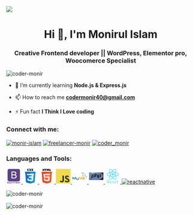 <img src="https://media-exp3.licdn.com/dms/image/C4E16AQFPLr59KorRAA/profile-displaybackgroundimage-shrink_200_800/0/1623862906963?e=1629331200&v=beta&t=NWhejl4RhsXUmem6oe-iYUJqmIeX9xyghPDIuHMSDTI" >
<h1 align="center">Hi 👋, I'm Monirul Islam</h1>
<h3 align="center">Creative Frontend developer || WordPress, Elementor pro, Woocomerce Specialist</h3>

<p align="left"> <img src="https://komarev.com/ghpvc/?username=coder-monir&label=Profile%20views&color=0e75b6&style=flat" alt="coder-monir" /> </p>

- 🌱 I’m currently learning **Node.js & Express.js**

- 📫 How to reach me **codermonir40@gmail.com**

- ⚡ Fun fact **I Think I Love coding**

<h3 align="left">Connect with me:</h3>
<p align="left">
<a href="https://linkedin.com/in/monir-islam" target="blank"><img align="center" src="https://raw.githubusercontent.com/rahuldkjain/github-profile-readme-generator/master/src/images/icons/Social/linked-in-alt.svg" alt="monir-islam" height="30" width="40" /></a>
<a href="https://stackoverflow.com/users/freelancer-monir" target="blank"><img align="center" src="https://raw.githubusercontent.com/rahuldkjain/github-profile-readme-generator/master/src/images/icons/Social/stack-overflow.svg" alt="freelancer-monir" height="30" width="40" /></a>
<a href="https://instagram.com/coder_monir" target="blank"><img align="center" src="https://raw.githubusercontent.com/rahuldkjain/github-profile-readme-generator/master/src/images/icons/Social/instagram.svg" alt="coder_monir" height="30" width="40" /></a>
</p>

<h3 align="left">Languages and Tools:</h3>
<p align="left"> <a href="https://getbootstrap.com" target="_blank"> <img src="https://raw.githubusercontent.com/devicons/devicon/master/icons/bootstrap/bootstrap-plain-wordmark.svg" alt="bootstrap" width="40" height="40"/> </a> <a href="https://www.w3schools.com/css/" target="_blank"> <img src="https://raw.githubusercontent.com/devicons/devicon/master/icons/css3/css3-original-wordmark.svg" alt="css3" width="40" height="40"/> </a> <a href="https://www.w3.org/html/" target="_blank"> <img src="https://raw.githubusercontent.com/devicons/devicon/master/icons/html5/html5-original-wordmark.svg" alt="html5" width="40" height="40"/> </a> <a href="https://developer.mozilla.org/en-US/docs/Web/JavaScript" target="_blank"> <img src="https://raw.githubusercontent.com/devicons/devicon/master/icons/javascript/javascript-original.svg" alt="javascript" width="40" height="40"/> </a> <a href="https://www.mysql.com/" target="_blank"> <img src="https://raw.githubusercontent.com/devicons/devicon/master/icons/mysql/mysql-original-wordmark.svg" alt="mysql" width="40" height="40"/> </a> <a href="https://www.php.net" target="_blank"> <img src="https://raw.githubusercontent.com/devicons/devicon/master/icons/php/php-original.svg" alt="php" width="40" height="40"/> </a> <a href="https://reactjs.org/" target="_blank"> <img src="https://raw.githubusercontent.com/devicons/devicon/master/icons/react/react-original-wordmark.svg" alt="react" width="40" height="40"/> </a> <a href="https://reactnative.dev/" target="_blank"> <img src="https://reactnative.dev/img/header_logo.svg" alt="reactnative" width="40" height="40"/> </a> </p>

<p><img align="center" src="https://github-readme-stats.vercel.app/api/top-langs?username=coder-monir&show_icons=true&locale=en&layout=compact" alt="coder-monir" /></p>

<p><img align="center" src="https://github-readme-streak-stats.herokuapp.com/?user=coder-monir&" alt="coder-monir" /></p>
